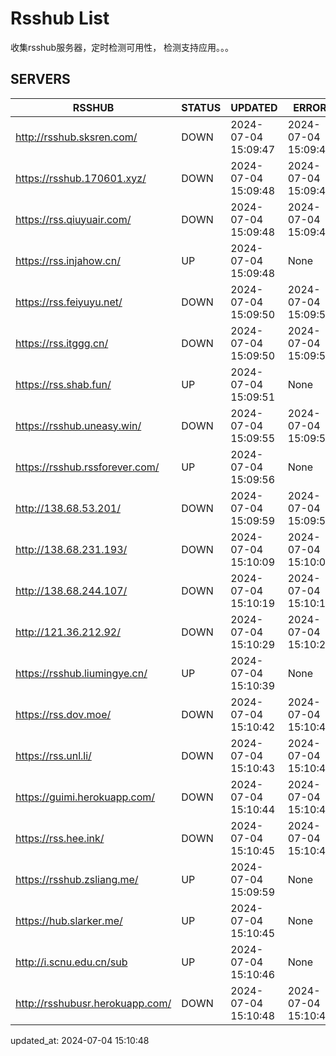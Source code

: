 # Rsshub List

收集rsshub服务器，定时检测可用性， 检测支持应用。。。


## SERVERS

|  RSSHUB   | STATUS  | UPDATED  | ERROR  | TWITTER |  
|  ----  | ----  | ----  | ----  | ---- |  
| http://rsshub.sksren.com/ | DOWN | 2024-07-04 15:09:47 | 2024-07-04 15:09:47 |  
| https://rsshub.170601.xyz/ | DOWN | 2024-07-04 15:09:48 | 2024-07-04 15:09:48 |  
| https://rss.qiuyuair.com/ | DOWN | 2024-07-04 15:09:48 | 2024-07-04 15:09:48 |  
| https://rss.injahow.cn/ | UP | 2024-07-04 15:09:48 | None ||  
| https://rss.feiyuyu.net/ | DOWN | 2024-07-04 15:09:50 | 2024-07-04 15:09:50 |  
| https://rss.itggg.cn/ | DOWN | 2024-07-04 15:09:50 | 2024-07-04 15:09:50 |  
| https://rss.shab.fun/ | UP | 2024-07-04 15:09:51 | None ||  
| https://rsshub.uneasy.win/ | DOWN | 2024-07-04 15:09:55 | 2024-07-04 15:09:55 |  
| https://rsshub.rssforever.com/ | UP | 2024-07-04 15:09:56 | None ||  
| http://138.68.53.201/ | DOWN | 2024-07-04 15:09:59 | 2024-07-04 15:09:59 |  
| http://138.68.231.193/ | DOWN | 2024-07-04 15:10:09 | 2024-07-04 15:10:09 |  
| http://138.68.244.107/ | DOWN | 2024-07-04 15:10:19 | 2024-07-04 15:10:19 |  
| http://121.36.212.92/ | DOWN | 2024-07-04 15:10:29 | 2024-07-04 15:10:29 |  
| https://rsshub.liumingye.cn/ | UP | 2024-07-04 15:10:39 | None ||  
| https://rss.dov.moe/ | DOWN | 2024-07-04 15:10:42 | 2024-07-04 15:10:42 |  
| https://rss.unl.li/ | DOWN | 2024-07-04 15:10:43 | 2024-07-04 15:10:43 |  
| https://guimi.herokuapp.com/ | DOWN | 2024-07-04 15:10:44 | 2024-07-04 15:10:44 |  
| https://rss.hee.ink/ | DOWN | 2024-07-04 15:10:45 | 2024-07-04 15:10:45 |  
| https://rsshub.zsliang.me/ | UP | 2024-07-04 15:09:59 | None |OK|  
| https://hub.slarker.me/ | UP | 2024-07-04 15:10:45 | None ||  
| http://i.scnu.edu.cn/sub | UP | 2024-07-04 15:10:46 | None ||  
| http://rsshubusr.herokuapp.com/ | DOWN | 2024-07-04 15:10:48 | 2024-07-04 15:10:48 |  
  

updated_at: 2024-07-04 15:10:48  
